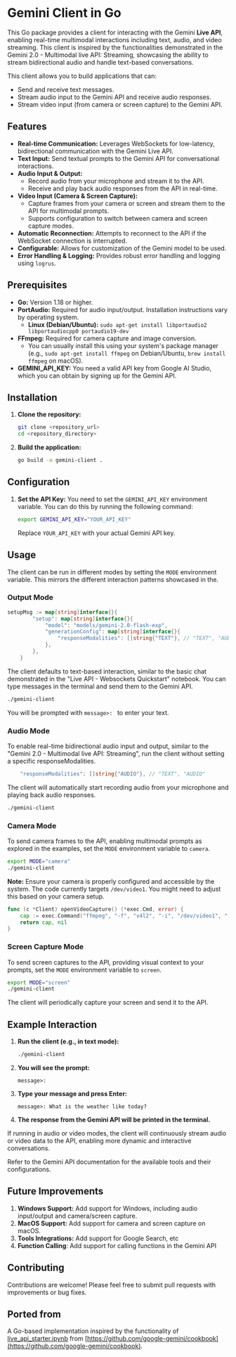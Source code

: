 # Gemini Client in Go

This Go package provides a client for interacting with the Gemini **Live API**, enabling real-time multimodal interactions including text, audio, and video streaming. This client is inspired by the functionalities demonstrated in the Gemini 2.0 - Multimodal live API: Streaming, showcasing the ability to stream bidirectional audio and handle text-based conversations.

This client allows you to build applications that can:

*   Send and receive text messages.
*   Stream audio input to the Gemini API and receive audio responses.
*   Stream video input (from camera or screen capture) to the Gemini API.

## Features

*   **Real-time Communication:** Leverages WebSockets for low-latency, bidirectional communication with the Gemini Live API.
*   **Text Input:** Send textual prompts to the Gemini API for conversational interactions.
*   **Audio Input & Output:**
    *   Record audio from your microphone and stream it to the API.
    *   Receive and play back audio responses from the API in real-time.
*   **Video Input (Camera & Screen Capture):**
    *   Capture frames from your camera or screen and stream them to the API for multimodal prompts.
    *   Supports configuration to switch between camera and screen capture modes.
*   **Automatic Reconnection:** Attempts to reconnect to the API if the WebSocket connection is interrupted.
*   **Configurable:** Allows for customization of the Gemini model to be used.
*   **Error Handling & Logging:** Provides robust error handling and logging using `logrus`.

## Prerequisites

*   **Go:** Version 1.18 or higher.
*   **PortAudio:**  Required for audio input/output. Installation instructions vary by operating system.
    *   **Linux (Debian/Ubuntu):** `sudo apt-get install libportaudio2 libportaudiocpp0 portaudio19-dev`
*   **FFmpeg:** Required for camera capture and image conversion.
    *   You can usually install this using your system's package manager (e.g., `sudo apt-get install ffmpeg` on Debian/Ubuntu, `brew install ffmpeg` on macOS).
*   **GEMINI_API_KEY:** You need a valid API key from Google AI Studio, which you can obtain by signing up for the Gemini API.

## Installation

1. **Clone the repository:**
    ```bash
    git clone <repository_url>
    cd <repository_directory>
    ```

2. **Build the application:**
    ```bash
    go build -o gemini-client .
    ```

## Configuration

1. **Set the API Key:**
    You need to set the `GEMINI_API_KEY` environment variable. You can do this by running the following command:

    ```bash
    export GEMINI_API_KEY="YOUR_API_KEY"
    ```

    Replace `YOUR_API_KEY` with your actual Gemini API key.

## Usage

The client can be run in different modes by setting the `MODE` environment variable. This mirrors the different interaction patterns showcased in the.

### Output Mode

```go
setupMsg := map[string]interface{}{
		"setup": map[string]interface{}{
			"model": "models/gemini-2.0-flash-exp",
			"generationConfig": map[string]interface{}{
				"responseModalities": []string{"TEXT"}, // "TEXT", "AUDIO"
			},
		},
	}
```
The client defaults to text-based interaction, similar to the basic chat demonstrated in the "Live API - Websockets Quickstart" notebook. You can type messages in the terminal and send them to the Gemini API.

```bash
./gemini-client
```

You will be prompted with `message>: ` to enter your text.

### Audio Mode

To enable real-time bidirectional audio input and output, similar to the "Gemini 2.0 - Multimodal live API: Streaming", run the client without setting a specific responseModalities.  
```go
    "responseModalities": []string{"AUDIO"}, // "TEXT", "AUDIO"
```
The client will automatically start recording audio from your microphone and playing back audio responses.

```bash
./gemini-client
```

### Camera Mode

To send camera frames to the API, enabling multimodal prompts as explored in the examples, set the `MODE` environment variable to `camera`.

```bash
export MODE="camera"
./gemini-client
```

**Note:** Ensure your camera is properly configured and accessible by the system. The code currently targets `/dev/video1`. You might need to adjust this based on your camera setup.
```go
func (c *Client) openVideoCapture() (*exec.Cmd, error) {
	cap := exec.Command("ffmpeg", "-f", "v4l2", "-i", "/dev/video1", "-f", "rawvideo", "-pix_fmt", "rgb24", "-vframes", "1", "-")
	return cap, nil
}
```

### Screen Capture Mode

To send screen captures to the API, providing visual context to your prompts, set the `MODE` environment variable to `screen`.

```bash
export MODE="screen"
./gemini-client
```

The client will periodically capture your screen and send it to the API.

## Example Interaction

1. **Run the client (e.g., in text mode):**
    ```bash
    ./gemini-client
    ```
2. **You will see the prompt:**
    ```
    message>:
    ```
3. **Type your message and press Enter:**
    ```
    message>: What is the weather like today?
    ```
4. **The response from the Gemini API will be printed in the terminal.**

If running in audio or video modes, the client will continuously stream audio or video data to the API, enabling more dynamic and interactive conversations.

Refer to the Gemini API documentation for the available tools and their configurations.

## Future Improvements

1. **Windows Support:** Add support for Windows, including audio input/output and camera/screen capture.
2. **MacOS Support:** Add support for camera and screen capture on macOS.
3. **Tools Integrations:** Add support for Google Search, etc
4. **Function Calling**: Add support for calling functions in the Gemini API

## Contributing

Contributions are welcome! Please feel free to submit pull requests with improvements or bug fixes.

## Ported from

A Go-based implementation inspired by the functionality of [live_api_starter.ipynb](https://github.com/google-gemini/cookbook/blob/main/gemini-2/websockets/live_api_starter.ipynb) from [https://github.com/google-gemini/cookbook](https://github.com/google-gemini/cookbook).